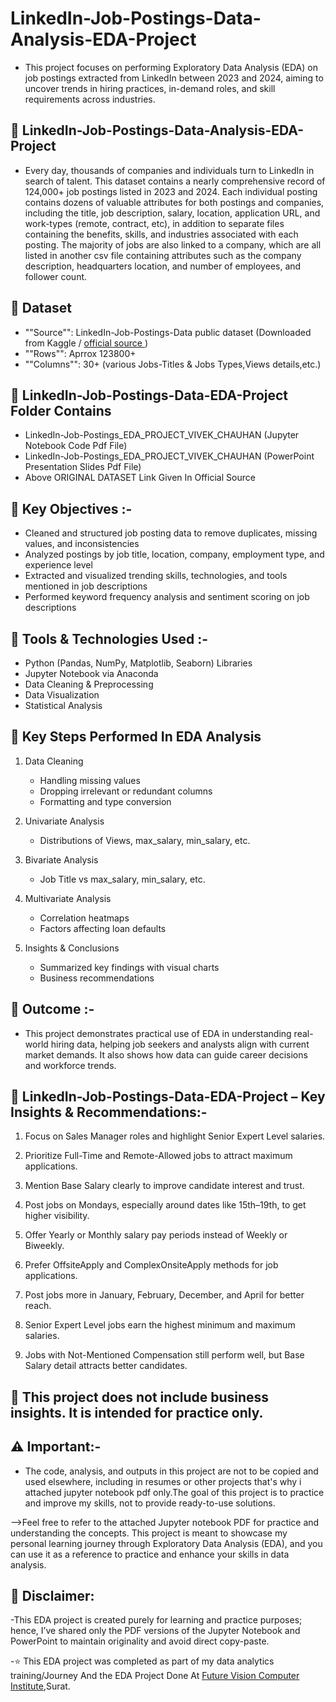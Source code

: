 # **LinkedIn-Job-Postings-Data-Analysis-EDA-Project**

- This project focuses on performing Exploratory Data Analysis (EDA) on job postings extracted from LinkedIn between 2023 and 2024, aiming to uncover trends in hiring practices, in-demand roles, and skill requirements across industries.

## **💼 LinkedIn-Job-Postings-Data-Analysis-EDA-Project**

- Every day, thousands of companies and individuals turn to LinkedIn in search of talent. This dataset contains a nearly comprehensive record of 124,000+ job postings listed in 2023 and 2024. Each individual posting contains dozens of valuable attributes for both postings and companies, including the title, job description, salary, location, application URL, and work-types (remote, contract, etc), in addition to separate files containing the benefits, skills, and industries associated with each posting. The majority of jobs are also linked to a company, which are all listed in another csv file containing attributes such as the company description, headquarters location, and number of employees, and follower count.

## **📁 Dataset**

- ""Source"": LinkedIn-Job-Postings-Data public dataset (Downloaded from Kaggle / <a href = "https://www.kaggle.com/datasets/arshkon/linkedin-job-postings" > official source </a> )
- ""Rows"": Aprrox 123800+
- ""Columns"": 30+ (various Jobs-Titles & Jobs Types,Views details,etc.)

## **📂 LinkedIn-Job-Postings-Data-EDA-Project Folder Contains**

- LinkedIn-Job-Postings_EDA_PROJECT_VIVEK_CHAUHAN (Jupyter Notebook Code Pdf File)
- LinkedIn-Job-Postings_EDA_PROJECT_VIVEK_CHAUHAN (PowerPoint Presentation Slides Pdf File)
- Above ORIGINAL DATASET Link Given In Official Source 

## **📌 Key Objectives :-**

- Cleaned and structured job posting data to remove duplicates, missing values, and inconsistencies
- Analyzed postings by job title, location, company, employment type, and experience level
- Extracted and visualized trending skills, technologies, and tools mentioned in job descriptions
- Performed keyword frequency analysis and sentiment scoring on job descriptions

## **🔧 Tools & Technologies Used :-**

- Python (Pandas, NumPy, Matplotlib, Seaborn) Libraries
- Jupyter Notebook via Anaconda
- Data Cleaning & Preprocessing
- Data Visualization
- Statistical Analysis

## **📌 Key Steps Performed In EDA Analysis**

1. Data Cleaning
   - Handling missing values
   - Dropping irrelevant or redundant columns
   - Formatting and type conversion

2. Univariate Analysis
   - Distributions of Views, max_salary, min_salary, etc.

3. Bivariate Analysis
   - Job Title vs max_salary, min_salary, etc.

4. Multivariate Analysis
   - Correlation heatmaps
   - Factors affecting loan defaults

5. Insights & Conclusions
   - Summarized key findings with visual charts
   - Business recommendations

## **🎯 Outcome :-**

- This project demonstrates practical use of EDA in understanding real-world hiring data, helping job seekers and analysts align with current market demands. It also shows how data can guide career decisions and workforce trends.

## **📌 LinkedIn-Job-Postings-Data-EDA-Project – Key Insights & Recommendations:-**

1) Focus on Sales Manager roles and highlight Senior Expert Level salaries.

2) Prioritize Full-Time and Remote-Allowed jobs to attract maximum applications.

3) Mention Base Salary clearly to improve candidate interest and trust.

4) Post jobs on Mondays, especially around dates like 15th–19th, to get higher visibility.

5) Offer Yearly or Monthly salary pay periods instead of Weekly or Biweekly.

6) Prefer OffsiteApply and ComplexOnsiteApply methods for job applications.

7) Post jobs more in January, February, December, and April for better reach.

8) Senior Expert Level jobs earn the highest minimum and maximum salaries.

9) Jobs with Not-Mentioned Compensation still perform well, but Base Salary detail attracts better candidates.

## **📎 This project does not include business insights. It is intended for practice only.**

## **⚠️ Important:-**

- The code, analysis, and outputs in this project are not to be copied and used elsewhere, including in resumes or other projects that's why i attached jupyter notebook pdf only.The goal of this project is to practice and improve my skills, not to provide ready-to-use solutions.

-->Feel free to refer to the attached Jupyter notebook PDF for practice and understanding the concepts. This project is meant to showcase my personal learning journey through Exploratory Data Analysis (EDA), and you can use it as a reference to practice and enhance your skills in data analysis.

## **📌 Disclaimer:**

-This EDA project is created purely for learning and practice purposes; hence, I’ve shared only the PDF versions of the Jupyter Notebook and PowerPoint to maintain originality and avoid direct copy-paste.

-⭐ This EDA project was completed as part of my data analytics training/Journey And the EDA Project Done At <a href="https://futurevisioncomputers.com/">Future Vision Computer Institute</a>,Surat.
